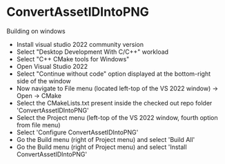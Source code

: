 # ConvertAssetIDIntoPNG

Building on windows
- Install visual studio 2022 community version
- Select "Desktop Development With C/C++" workload
- Select "C++ CMake tools for Windows"
- Open Visual Studio 2022
- Select "Continue without code" option displayed at the bottom-right side of the window
- Now navigate to File menu (located left-top of the VS 2022 window) -> Open -> CMake
- Select the CMakeLists.txt present inside the checked out repo folder 'ConvertAssetIDIntoPNG'
- Select the Project menu (left-top of the VS 2022 window, fourth option from file menu)
- Select 'Configure ConvertAssetIDIntoPNG'
- Go the Build menu (right of Project menu) and select 'Build All'
- Go the Build menu (right of Project menu) and select 'Install ConvertAssetIDIntoPNG'
